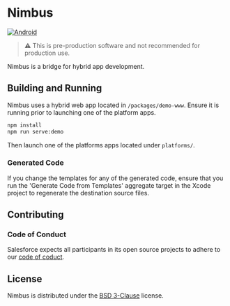 # Nimbus

[![Android](https://api.bintray.com/packages/salesforce-mobile/android/nimbus/images/download.svg) ](https://bintray.com/salesforce-mobile/android/nimbus/_latestVersion)

<!-- [![Snapshot](https://img.shields.io/badge/snapshot-2.0.0--SNAPSHOT-green)](https://https://oss.jfrog.org/artifactory/libs-snapshot/com/salesforce/nimbus/) -->

> :warning: This is pre-production software and not recommended for production use.

Nimbus is a bridge for hybrid app development.

## Building and Running

Nimbus uses a hybrid web app located in `/packages/demo-www`. Ensure it is
running prior to launching one of the platform apps.

```sh
npm install
npm run serve:demo
```

Then launch one of the platforms apps located under `platforms/`.

### Generated Code

If you change the templates for any of the generated code, ensure that
you run the 'Generate Code from Templates' aggregate target in the
Xcode project to regenerate the destination source files.

## Contributing

### Code of Conduct

Salesforce expects all participants in its open source projects to adhere to
our [code of coduct](CODE_OF_CONDUCT.md).

## License

Nimbus is distributed under the [BSD 3-Clause](LICENSE) license.
